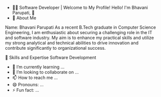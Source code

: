 - 👨‍💻 Software Developer  | Welcome to My Profile! Hello! I'm Bhavani Parupati, 👋
- 🧠 About Me

Name: Bhavani Parupati
     As a recent B.Tech graduate in Computer Science Engineering, I am enthusiastic about securing a challenging role in the IT and software industry. My aim is to enhance my practical skills and utilize my strong analytical and technical abilities to drive innovation and contribute significantly to organizational success.



🌟 Skills and Expertise Software Development
- 🌱 I’m currently learning ...
- 💞️ I’m looking to collaborate on ...
- 📫 How to reach me ...
- 😄 Pronouns: ...
- ⚡ Fun fact: ...

<!---
BhavaniParupati/BhavaniParupati is a ✨ special ✨ repository because its `README.md` (this file) appears on your GitHub profile.
You can click the Preview link to take a look at your changes.
--->
